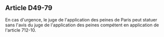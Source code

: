 Article D49-79
----
En cas d'urgence, le juge de l'application des peines de Paris peut statuer sans
l'avis du juge de l'application des peines compétent en application de l'article
712-10.
